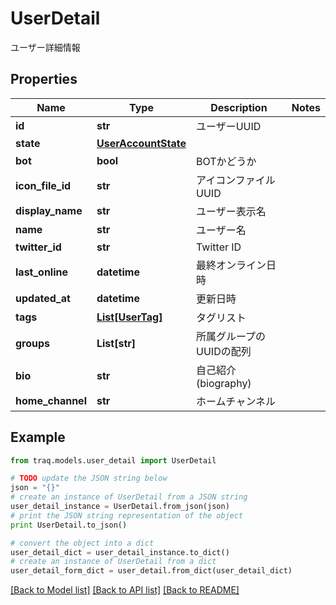 # UserDetail

ユーザー詳細情報

## Properties

Name | Type | Description | Notes
------------ | ------------- | ------------- | -------------
**id** | **str** | ユーザーUUID | 
**state** | [**UserAccountState**](UserAccountState.md) |  | 
**bot** | **bool** | BOTかどうか | 
**icon_file_id** | **str** | アイコンファイルUUID | 
**display_name** | **str** | ユーザー表示名 | 
**name** | **str** | ユーザー名 | 
**twitter_id** | **str** | Twitter ID | 
**last_online** | **datetime** | 最終オンライン日時 | 
**updated_at** | **datetime** | 更新日時 | 
**tags** | [**List[UserTag]**](UserTag.md) | タグリスト | 
**groups** | **List[str]** | 所属グループのUUIDの配列 | 
**bio** | **str** | 自己紹介(biography) | 
**home_channel** | **str** | ホームチャンネル | 

## Example

```python
from traq.models.user_detail import UserDetail

# TODO update the JSON string below
json = "{}"
# create an instance of UserDetail from a JSON string
user_detail_instance = UserDetail.from_json(json)
# print the JSON string representation of the object
print UserDetail.to_json()

# convert the object into a dict
user_detail_dict = user_detail_instance.to_dict()
# create an instance of UserDetail from a dict
user_detail_form_dict = user_detail.from_dict(user_detail_dict)
```
[[Back to Model list]](../README.md#documentation-for-models) [[Back to API list]](../README.md#documentation-for-api-endpoints) [[Back to README]](../README.md)


